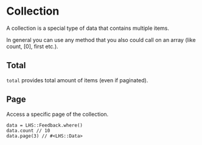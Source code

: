 Collection
===

A collection is a special type of data that contains multiple items.

In general you can use any method that you also could call on an array (like count, [0], first etc.).

## Total

`total` provides total amount of items (even if paginated).

## Page

Access a specific page of the collection.
```
data = LHS::Feedback.where()
data.count // 10
data.page(3) // #<LHS::Data>
```
